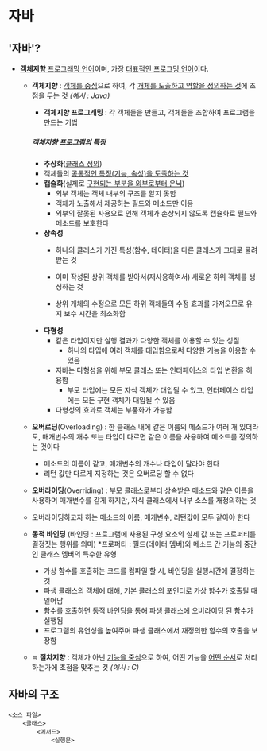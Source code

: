 # 자바

## '자바'?

- <u>**객체지향** 프로그래밍 언어</u>이며, 가장 <u>대표적인 프로그밍 언어</u>이다.

  - **객체지향** : <u>객체를 중심</u>으로 하여, 각 <u>개체를 도출하고 역할을 정의하는 것</u>에 초점을 두는 것 *(예시 : Java)*

    - **객체지향 프로그래밍** : 각 객체들을 만들고, 객체들을 조합하여 프로그램을 만드는 기법

  
    ##### 객체지향 프로그램의 특징
  
    - **추상화**(<u>클래스 정의</u>)
    - 객체들의 <u>공통적인 특징(기능, 속성)을 도출하는 것</u>
    - **캡슐화**(실제로 <u>구현되는 부분을 외부로부터 은닉</u>)
      - 외부 객체는 객체 내부의 구조를 알지 못함
      - 객체가 노출해서 제공하는 필드와 메소드만 이용
      - 외부의 잘못된 사용으로 인해 객체가 손상되지 않도록 캡슐화로 필드와 메소드를 보호한다
    - **상속성**
      - 하나의 클래스가 가진 특성(함수, 데이터)을 다른 클래스가 그대로 물려받는 것
  
      - 이미 작성된 상위 객체를 받아서(재사용하여서) 새로운 하위 객체를 생성하는 것
  
      - 상위 개체의 수정으로 모든 하위 객체들의 수정 효과를 가져오므로 유지 보수 시간을 최소화함
    - **다형성**
      - 같은 타입이지만 실행 결과가 다양한 객체를 이용할 수 있는 성질
        - 하나의 타입에 여러 객체를 대입함으로써 다양한 기능을 이용할 수 있음
      - 자바는 다형성을 위해 부모 클래스 또는 인터페이스의 타입 변환을 허용함
        - 부모 타입에는 모든 자식 객체가 대입될 수 있고, 인터페이스 타입에는 모든 구현 객체가 대입될 수 있음
      - 다형성의 효과로 객체는 부품화가 가능함
  
  - **오버로딩**(Overloading) : 한 클래스 내에 같은 이름의 메소드가 여러 개 있더라도, 매개변수의 개수 또는 타입이 다르면 같은 이름을 사용하여 메소드를 정의하는 것이다
  
    - 메소드의 이름이 같고, 매개변수의 개수나 타입이 달라야 한다
    - 리턴 값만 다르게 지정하는 것은 오버로딩 할 수 없다
  
  - **오버라이딩**(Overriding) : 부모 클래스로부터 상속받은 메소드와 같은 이름을 사용하며 매개변수를 같게 하지만, 자식 클래스에서 내부 소스를 재정의하는 것
  - 오버라이딩하고자 하는 메소드의 이름, 매개변수, 리턴값이 모두 같아야 한다
  
  
  
  - **동적 바인딩**
    (바인딩 : 프로그램에 사용된 구성 요소의 실제 값 또는 프로퍼티를 결정짓는 행위를 의미)
    *프로퍼티 : 필드(데이터 멤버)와 메소드 간 기능의 중간인 클래스 멤버의 특수한 유형
    - 가상 함수를 호출하는 코드를 컴파일 할 시, 바인딩을 실행시간에 결정하는 것
    - 파생 클래스의 객체에 대해, 기본 클래스의 포인터로 가상 함수가 호출될 때 일어남
    - 함수를 호출하면 동적 바인딩을 통해 파생 클래스에 오버라이딩 된 함수가 실행됨
    - 프로그램의 유연성을 높여주며 파생 클래스에서 재정의한 함수의 호출을 보장함
  
  
  
  - ≒ **절차지향** : 객체가 아닌 <u>기능을 중심</u>으로 하여, 어떤 기능을 <u>어떤 순서</u>로 처리하는가에 초점을 맞추는 것 *(예시 : C)*

## 자바의 구조

```
<소스 파일>
	<클래스>
		<메서드>
			<실행문>
```
